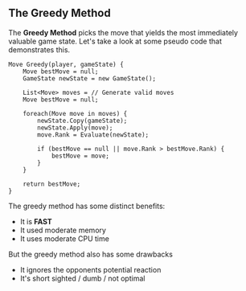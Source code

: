 ## The Greedy Method

The __Greedy Method__ picks the move that yields the most immediately valuable game state. Let's take a look at some pseudo code that demonstrates this.

```
Move Greedy(player, gameState) {
    Move bestMove = null;
    GameState newState = new GameState();
    
    List<Move> moves = // Generate valid moves
    Move bestMove = null;
    
    foreach(Move move in moves) {
        newState.Copy(gameState);
        newState.Apply(move);
        move.Rank = Evaluate(newState);
        
        if (bestMove == null || move.Rank > bestMove.Rank) {
            bestMove = move;
        }
    }
    
    return bestMove;
}
```

The greedy method has some distinct benefits:

* It is __FAST__
* It used moderate memory
* It uses moderate CPU time

But the greedy method also has some drawbacks

* It ignores the opponents potential reaction
* It's short sighted / dumb / not optimal